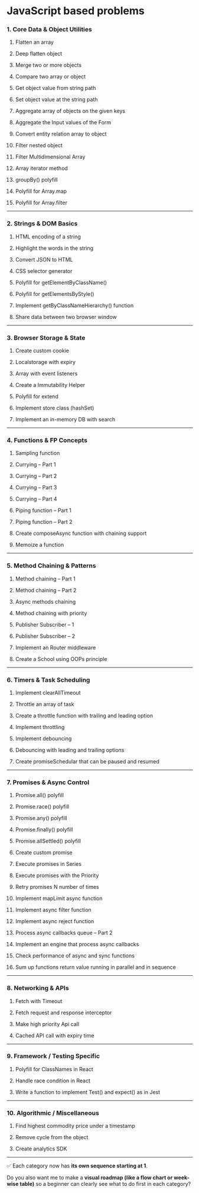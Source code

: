 
# **JavaScript based problems**

### 1. Core Data & Object Utilities

1. Flatten an array
    
2. Deep flatten object
    
3. Merge two or more objects
    
4. Compare two array or object
    
5. Get object value from string path
    
6. Set object value at the string path
    
7. Aggregate array of objects on the given keys
    
8. Aggregate the Input values of the Form
    
9. Convert entity relation array to object
    
10. Filter nested object
    
11. Filter Multidimensional Array
    
12. Array iterator method
    
13. groupBy() polyfill
    
14. Polyfill for Array.map
    
15. Polyfill for Array.filter
    

---

### 2. Strings & DOM Basics

1. HTML encoding of a string
    
2. Highlight the words in the string
    
3. Convert JSON to HTML
    
4. CSS selector generator
    
5. Polyfill for getElementByClassName()
    
6. Polyfill for getElementsByStyle()
    
7. Implement getByClassNameHierarchy() function
    
8. Share data between two browser window
    

---

### 3. Browser Storage & State

1. Create custom cookie
    
2. Localstorage with expiry
    
3. Array with event listeners
    
4. Create a Immutability Helper
    
5. Polyfill for extend
    
6. Implement store class (hashSet)
    
7. Implement an in-memory DB with search
    

---

### 4. Functions & FP Concepts

1. Sampling function
    
2. Currying – Part 1
    
3. Currying – Part 2
    
4. Currying – Part 3
    
5. Currying – Part 4
    
6. Piping function – Part 1
    
7. Piping function – Part 2
    
8. Create composeAsync function with chaining support
    
9. Memoize a function
    

---

### 5. Method Chaining & Patterns

1. Method chaining – Part 1
    
2. Method chaining – Part 2
    
3. Async methods chaining
    
4. Method chaining with priority
    
5. Publisher Subscriber – 1
    
6. Publisher Subscriber – 2
    
7. Implement an Router middleware
    
8. Create a School using OOPs principle
    

---

### 6. Timers & Task Scheduling

1. Implement clearAllTimeout
    
2. Throttle an array of task
    
3. Create a throttle function with trailing and leading option
    
4. Implement throttling
    
5. Implement debouncing
    
6. Debouncing with leading and trailing options
    
7. Create promiseSchedular that can be paused and resumed
    

---

### 7. Promises & Async Control

1. Promise.all() polyfill
    
2. Promise.race() polyfill
    
3. Promise.any() polyfill
    
4. Promise.finally() polyfill
    
5. Promise.allSettled() polyfill
    
6. Create custom promise
    
7. Execute promises in Series
    
8. Execute promises with the Priority
    
9. Retry promises N number of times
    
10. Implement mapLimit async function
    
11. Implement async filter function
    
12. Implement async reject function
    
13. Process async callbacks queue – Part 2
    
14. Implement an engine that process async callbacks
    
15. Check performance of async and sync functions
    
16. Sum up functions return value running in parallel and in sequence
    

---

### 8. Networking & APIs

1. Fetch with Timeout
    
2. Fetch request and response interceptor
    
3. Make high priority Api call
    
4. Cached API call with expiry time
    

---

### 9. Framework / Testing Specific

1. Polyfill for ClassNames in React
    
2. Handle race condition in React
    
3. Write a function to implement Test() and expect() as in Jest
    

---

### 10. Algorithmic / Miscellaneous

1. Find highest commodity price under a timestamp
    
2. Remove cycle from the object
    
3. Create analytics SDK
    

---

✅ Each category now has **its own sequence starting at 1**.

Do you also want me to make a **visual roadmap (like a flow chart or week-wise table)** so a beginner can clearly see what to do first in each category?
